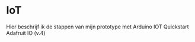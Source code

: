 # IoT
Hier beschrijf ik de stappen van mijn prototype met Arduino
  IOT Quickstart Adafruit IO (v.4)
    
